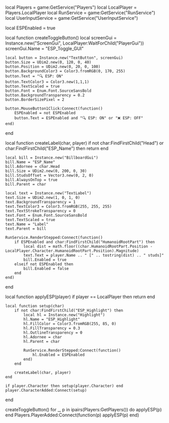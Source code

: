  local Players = game:GetService("Players")
local LocalPlayer = Players.LocalPlayer
local RunService = game:GetService("RunService")
local UserInputService = game:GetService("UserInputService")

local ESPEnabled = true


local function createToggleButton()
	local screenGui = Instance.new("ScreenGui", LocalPlayer:WaitForChild("PlayerGui"))
	screenGui.Name = "ESP_Toggle_GUI"

	local button = Instance.new("TextButton", screenGui)
	button.Size = UDim2.new(0, 120, 0, 40)
	button.Position = UDim2.new(0, 20, 0, 100)
	button.BackgroundColor3 = Color3.fromRGB(0, 170, 255)
	button.Text = "🔍 ESP: ON"
	button.TextColor3 = Color3.new(1,1,1)
	button.TextScaled = true
	button.Font = Enum.Font.SourceSansBold
	button.BackgroundTransparency = 0.2
	button.BorderSizePixel = 2

	button.MouseButton1Click:Connect(function()
		ESPEnabled = not ESPEnabled
		button.Text = ESPEnabled and "🔍 ESP: ON" or "❌ ESP: OFF"
	end)
end

local function createLabel(char, player)
	if not char:FindFirstChild("Head") or char:FindFirstChild("ESP_Name") then return end

	local bill = Instance.new("BillboardGui")
	bill.Name = "ESP_Name"
	bill.Adornee = char.Head
	bill.Size = UDim2.new(0, 200, 0, 30)
	bill.StudsOffset = Vector3.new(0, 2, 0)
	bill.AlwaysOnTop = true
	bill.Parent = char

	local text = Instance.new("TextLabel")
	text.Size = UDim2.new(1, 0, 1, 0)
	text.BackgroundTransparency = 1
	text.TextColor3 = Color3.fromRGB(255, 255, 255)
	text.TextStrokeTransparency = 0
	text.Font = Enum.Font.SourceSansBold
	text.TextScaled = true
	text.Name = "Label"
	text.Parent = bill

	RunService.RenderStepped:Connect(function()
		if ESPEnabled and char:FindFirstChild("HumanoidRootPart") then
			local dist = math.floor((char.HumanoidRootPart.Position - LocalPlayer.Character.HumanoidRootPart.Position).Magnitude)
			text.Text = player.Name .. " [" .. tostring(dist) .. " studs]"
			bill.Enabled = true
		elseif not ESPEnabled then
			bill.Enabled = false
		end
	end)
end


local function applyESP(player)
	if player == LocalPlayer then return end

	local function setup(char)
		if not char:FindFirstChild("ESP_Highlight") then
			local hl = Instance.new("Highlight")
			hl.Name = "ESP_Highlight"
			hl.FillColor = Color3.fromRGB(255, 85, 0)
			hl.FillTransparency = 0.3
			hl.OutlineTransparency = 0
			hl.Adornee = char
			hl.Parent = char

			RunService.RenderStepped:Connect(function()
				hl.Enabled = ESPEnabled
			end)
		end

		createLabel(char, player)
	end

	if player.Character then setup(player.Character) end
	player.CharacterAdded:Connect(setup)
end


createToggleButton()
for _, p in ipairs(Players:GetPlayers()) do
	applyESP(p)
end
Players.PlayerAdded:Connect(function(p)
	applyESP(p)
end)
